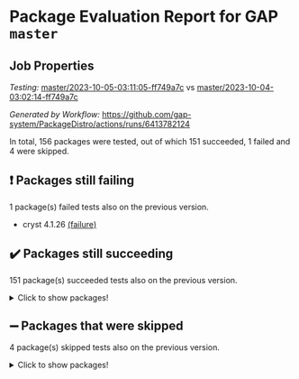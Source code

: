 # Package Evaluation Report for GAP `master`

## Job Properties

*Testing:* [master/2023-10-05-03:11:05-ff749a7c](https://github.com/gap-system/PackageDistro/blob/data/reports/master/2023-10-05-03:11:05-ff749a7c) vs [master/2023-10-04-03:02:14-ff749a7c](https://github.com/gap-system/PackageDistro/blob/data/reports/master/2023-10-04-03:02:14-ff749a7c)

*Generated by Workflow:* https://github.com/gap-system/PackageDistro/actions/runs/6413782124

In total, 156 packages were tested, out of which 151 succeeded, 1 failed and 4 were skipped.

## :exclamation: Packages still failing

1 package(s) failed tests also on the previous version.
- cryst 4.1.26 [(failure)](https://github.com/gap-system/PackageDistro/actions/runs/6413782124/job/17413720740)

## :heavy_check_mark: Packages still succeeding

151 package(s) succeeded tests also on the previous version.
<details><summary>Click to show packages!</summary>

- 4ti2interface 2023.02-04 [(success)](https://github.com/gap-system/PackageDistro/actions/runs/6413782124/job/17413717391)
- ace 5.6.2 [(success)](https://github.com/gap-system/PackageDistro/actions/runs/6413782124/job/17413717526)
- aclib 1.3.2 [(success)](https://github.com/gap-system/PackageDistro/actions/runs/6413782124/job/17413717608)
- agt 0.3.1 [(success)](https://github.com/gap-system/PackageDistro/actions/runs/6413782124/job/17413717763)
- alnuth 3.2.1 [(success)](https://github.com/gap-system/PackageDistro/actions/runs/6413782124/job/17413717869)
- anupq 3.3.0 [(success)](https://github.com/gap-system/PackageDistro/actions/runs/6413782124/job/17413717977)
- atlasrep 2.1.7 [(success)](https://github.com/gap-system/PackageDistro/actions/runs/6413782124/job/17413718101)
- autodoc 2023.06.19 [(success)](https://github.com/gap-system/PackageDistro/actions/runs/6413782124/job/17413719437)
- automata 1.15 [(success)](https://github.com/gap-system/PackageDistro/actions/runs/6413782124/job/17413719580)
- automgrp 1.3.2 [(success)](https://github.com/gap-system/PackageDistro/actions/runs/6413782124/job/17413719690)
- autpgrp 1.11 [(success)](https://github.com/gap-system/PackageDistro/actions/runs/6413782124/job/17413719784)
- cap 2023.09-10 [(success)](https://github.com/gap-system/PackageDistro/actions/runs/6413782124/job/17413719867)
- caratinterface 2.3.5 [(success)](https://github.com/gap-system/PackageDistro/actions/runs/6413782124/job/17413719945)
- cddinterface 2022.11.01 [(success)](https://github.com/gap-system/PackageDistro/actions/runs/6413782124/job/17413720016)
- circle 1.6.6 [(success)](https://github.com/gap-system/PackageDistro/actions/runs/6413782124/job/17413720093)
- classicpres 1.22 [(success)](https://github.com/gap-system/PackageDistro/actions/runs/6413782124/job/17413720155)
- cohomolo 1.6.11 [(success)](https://github.com/gap-system/PackageDistro/actions/runs/6413782124/job/17413720241)
- congruence 1.2.5 [(success)](https://github.com/gap-system/PackageDistro/actions/runs/6413782124/job/17413720310)
- corelg 1.56 [(success)](https://github.com/gap-system/PackageDistro/actions/runs/6413782124/job/17413720440)
- crime 1.6 [(success)](https://github.com/gap-system/PackageDistro/actions/runs/6413782124/job/17413720519)
- crisp 1.4.6 [(success)](https://github.com/gap-system/PackageDistro/actions/runs/6413782124/job/17413720583)
- crypting 0.10.4 [(success)](https://github.com/gap-system/PackageDistro/actions/runs/6413782124/job/17413720651)
- crystcat 1.1.10 [(success)](https://github.com/gap-system/PackageDistro/actions/runs/6413782124/job/17413720838)
- ctbllib 1.3.6 [(success)](https://github.com/gap-system/PackageDistro/actions/runs/6413782124/job/17413720932)
- cubefree 1.19 [(success)](https://github.com/gap-system/PackageDistro/actions/runs/6413782124/job/17413721009)
- curlinterface 2.3.2 [(success)](https://github.com/gap-system/PackageDistro/actions/runs/6413782124/job/17413721090)
- cvec 2.8.1 [(success)](https://github.com/gap-system/PackageDistro/actions/runs/6413782124/job/17413721178)
- datastructures 0.3.0 [(success)](https://github.com/gap-system/PackageDistro/actions/runs/6413782124/job/17413721265)
- deepthought 1.0.6 [(success)](https://github.com/gap-system/PackageDistro/actions/runs/6413782124/job/17413721358)
- design 1.8 [(success)](https://github.com/gap-system/PackageDistro/actions/runs/6413782124/job/17413721467)
- difsets 2.3.1 [(success)](https://github.com/gap-system/PackageDistro/actions/runs/6413782124/job/17413721574)
- digraphs 1.6.3 [(success)](https://github.com/gap-system/PackageDistro/actions/runs/6413782124/job/17413721683)
- edim 1.3.7 [(success)](https://github.com/gap-system/PackageDistro/actions/runs/6413782124/job/17413721779)
- example 4.3.4 [(success)](https://github.com/gap-system/PackageDistro/actions/runs/6413782124/job/17413721884)
- examplesforhomalg 2023.08-02 [(success)](https://github.com/gap-system/PackageDistro/actions/runs/6413782124/job/17413721993)
- factint 1.6.3 [(success)](https://github.com/gap-system/PackageDistro/actions/runs/6413782124/job/17413722091)
- ferret 1.0.9 [(success)](https://github.com/gap-system/PackageDistro/actions/runs/6413782124/job/17413722165)
- fga 1.5.0 [(success)](https://github.com/gap-system/PackageDistro/actions/runs/6413782124/job/17413722244)
- fining 1.5.6 [(success)](https://github.com/gap-system/PackageDistro/actions/runs/6413782124/job/17413722355)
- float 1.0.3 [(success)](https://github.com/gap-system/PackageDistro/actions/runs/6413782124/job/17413722456)
- format 1.4.3 [(success)](https://github.com/gap-system/PackageDistro/actions/runs/6413782124/job/17413722627)
- forms 1.2.9 [(success)](https://github.com/gap-system/PackageDistro/actions/runs/6413782124/job/17413722756)
- fplsa 1.2.6 [(success)](https://github.com/gap-system/PackageDistro/actions/runs/6413782124/job/17413722858)
- fr 2.4.12 [(success)](https://github.com/gap-system/PackageDistro/actions/runs/6413782124/job/17413722999)
- francy 2.0.3 [(success)](https://github.com/gap-system/PackageDistro/actions/runs/6413782124/job/17413723127)
- fwtree 1.3 [(success)](https://github.com/gap-system/PackageDistro/actions/runs/6413782124/job/17413723228)
- gapdoc 1.6.6 [(success)](https://github.com/gap-system/PackageDistro/actions/runs/6413782124/job/17413723312)
- gauss 2023.02-04 [(success)](https://github.com/gap-system/PackageDistro/actions/runs/6413782124/job/17413723386)
- gaussforhomalg 2023.08-01 [(success)](https://github.com/gap-system/PackageDistro/actions/runs/6413782124/job/17413723491)
- gbnp 1.0.5 [(success)](https://github.com/gap-system/PackageDistro/actions/runs/6413782124/job/17413723596)
- generalizedmorphismsforcap 2023.08-02 [(success)](https://github.com/gap-system/PackageDistro/actions/runs/6413782124/job/17413723687)
- genss 1.6.8 [(success)](https://github.com/gap-system/PackageDistro/actions/runs/6413782124/job/17413723768)
- gradedmodules 2023.08-01 [(success)](https://github.com/gap-system/PackageDistro/actions/runs/6413782124/job/17413723850)
- gradedringforhomalg 2023.08-01 [(success)](https://github.com/gap-system/PackageDistro/actions/runs/6413782124/job/17413723921)
- grape 4.9.0 [(success)](https://github.com/gap-system/PackageDistro/actions/runs/6413782124/job/17413724004)
- groupoids 1.73 [(success)](https://github.com/gap-system/PackageDistro/actions/runs/6413782124/job/17413724110)
- grpconst 2.6.4 [(success)](https://github.com/gap-system/PackageDistro/actions/runs/6413782124/job/17413724195)
- guarana 0.96.3 [(success)](https://github.com/gap-system/PackageDistro/actions/runs/6413782124/job/17413724287)
- guava 3.18 [(success)](https://github.com/gap-system/PackageDistro/actions/runs/6413782124/job/17413724389)
- hap 1.58 [(success)](https://github.com/gap-system/PackageDistro/actions/runs/6413782124/job/17413724498)
- hapcryst 0.1.15 [(success)](https://github.com/gap-system/PackageDistro/actions/runs/6413782124/job/17413724606)
- hecke 1.5.3 [(success)](https://github.com/gap-system/PackageDistro/actions/runs/6413782124/job/17413724718)
- help 3.5 [(success)](https://github.com/gap-system/PackageDistro/actions/runs/6413782124/job/17413724833)
- homalg 2023.08-02 [(success)](https://github.com/gap-system/PackageDistro/actions/runs/6413782124/job/17413724957)
- homalgtocas 2023.08-01 [(success)](https://github.com/gap-system/PackageDistro/actions/runs/6413782124/job/17413725040)
- idrel 2.45 [(success)](https://github.com/gap-system/PackageDistro/actions/runs/6413782124/job/17413725143)
- images 1.3.1 [(success)](https://github.com/gap-system/PackageDistro/actions/runs/6413782124/job/17413725251)
- intpic 0.3.0 [(success)](https://github.com/gap-system/PackageDistro/actions/runs/6413782124/job/17413725338)
- io 4.8.1 [(success)](https://github.com/gap-system/PackageDistro/actions/runs/6413782124/job/17413725434)
- io_forhomalg 2023.02-04 [(success)](https://github.com/gap-system/PackageDistro/actions/runs/6413782124/job/17413725560)
- irredsol 1.4.4 [(success)](https://github.com/gap-system/PackageDistro/actions/runs/6413782124/job/17413725665)
- json 2.1.1 [(success)](https://github.com/gap-system/PackageDistro/actions/runs/6413782124/job/17413725750)
- jupyterkernel 1.5.0 [(success)](https://github.com/gap-system/PackageDistro/actions/runs/6413782124/job/17413725859)
- jupyterviz 1.5.6 [(success)](https://github.com/gap-system/PackageDistro/actions/runs/6413782124/job/17413725971)
- kan 1.36 [(success)](https://github.com/gap-system/PackageDistro/actions/runs/6413782124/job/17413726086)
- kbmag 1.5.11 [(success)](https://github.com/gap-system/PackageDistro/actions/runs/6413782124/job/17413726198)
- laguna 3.9.6 [(success)](https://github.com/gap-system/PackageDistro/actions/runs/6413782124/job/17413726317)
- liealgdb 2.2.1 [(success)](https://github.com/gap-system/PackageDistro/actions/runs/6413782124/job/17413726430)
- liepring 2.8 [(success)](https://github.com/gap-system/PackageDistro/actions/runs/6413782124/job/17413726513)
- liering 2.4.2 [(success)](https://github.com/gap-system/PackageDistro/actions/runs/6413782124/job/17413726593)
- linearalgebraforcap 2023.09-03 [(success)](https://github.com/gap-system/PackageDistro/actions/runs/6413782124/job/17413726698)
- localizeringforhomalg 2023.08-02 [(success)](https://github.com/gap-system/PackageDistro/actions/runs/6413782124/job/17413726789)
- loops 3.4.3 [(success)](https://github.com/gap-system/PackageDistro/actions/runs/6413782124/job/17413726889)
- lpres 1.0.3 [(success)](https://github.com/gap-system/PackageDistro/actions/runs/6413782124/job/17413726994)
- majoranaalgebras 1.5.1 [(success)](https://github.com/gap-system/PackageDistro/actions/runs/6413782124/job/17413727086)
- mapclass 1.4.6 [(success)](https://github.com/gap-system/PackageDistro/actions/runs/6413782124/job/17413727179)
- matgrp 0.70 [(success)](https://github.com/gap-system/PackageDistro/actions/runs/6413782124/job/17413727280)
- matricesforhomalg 2023.08-02 [(success)](https://github.com/gap-system/PackageDistro/actions/runs/6413782124/job/17413727378)
- modisom 2.5.4 [(success)](https://github.com/gap-system/PackageDistro/actions/runs/6413782124/job/17413727489)
- modulepresentationsforcap 2023.09-01 [(success)](https://github.com/gap-system/PackageDistro/actions/runs/6413782124/job/17413727595)
- modules 2023.08-02 [(success)](https://github.com/gap-system/PackageDistro/actions/runs/6413782124/job/17413727692)
- monoidalcategories 2023.08-11 [(success)](https://github.com/gap-system/PackageDistro/actions/runs/6413782124/job/17413727810)
- nconvex 2022.09-01 [(success)](https://github.com/gap-system/PackageDistro/actions/runs/6413782124/job/17413727921)
- nilmat 1.4.2 [(success)](https://github.com/gap-system/PackageDistro/actions/runs/6413782124/job/17413728091)
- nock 1.5 [(success)](https://github.com/gap-system/PackageDistro/actions/runs/6413782124/job/17413728212)
- normalizinterface 1.3.6 [(success)](https://github.com/gap-system/PackageDistro/actions/runs/6413782124/job/17413728312)
- nq 2.5.10 [(success)](https://github.com/gap-system/PackageDistro/actions/runs/6413782124/job/17413728402)
- numericalsgps 1.3.1 [(success)](https://github.com/gap-system/PackageDistro/actions/runs/6413782124/job/17413728504)
- openmath 11.5.3 [(success)](https://github.com/gap-system/PackageDistro/actions/runs/6413782124/job/17413728612)
- orb 4.9.0 [(success)](https://github.com/gap-system/PackageDistro/actions/runs/6413782124/job/17413728718)
- packagemanager 1.4.1 [(success)](https://github.com/gap-system/PackageDistro/actions/runs/6413782124/job/17413728836)
- patternclass 2.4.3 [(success)](https://github.com/gap-system/PackageDistro/actions/runs/6413782124/job/17413728955)
- permut 2.0.4 [(success)](https://github.com/gap-system/PackageDistro/actions/runs/6413782124/job/17413729060)
- polenta 1.3.10 [(success)](https://github.com/gap-system/PackageDistro/actions/runs/6413782124/job/17413729162)
- polymaking 0.8.6 [(success)](https://github.com/gap-system/PackageDistro/actions/runs/6413782124/job/17413729257)
- primgrp 3.4.4 [(success)](https://github.com/gap-system/PackageDistro/actions/runs/6413782124/job/17413729343)
- profiling 2.5.4 [(success)](https://github.com/gap-system/PackageDistro/actions/runs/6413782124/job/17413729441)
- qpa 1.34 [(success)](https://github.com/gap-system/PackageDistro/actions/runs/6413782124/job/17413729546)
- quagroup 1.8.3 [(success)](https://github.com/gap-system/PackageDistro/actions/runs/6413782124/job/17413729649)
- radiroot 2.9 [(success)](https://github.com/gap-system/PackageDistro/actions/runs/6413782124/job/17413729760)
- rcwa 4.7.1 [(success)](https://github.com/gap-system/PackageDistro/actions/runs/6413782124/job/17413729840)
- rds 1.8 [(success)](https://github.com/gap-system/PackageDistro/actions/runs/6413782124/job/17413729934)
- recog 1.4.2 [(success)](https://github.com/gap-system/PackageDistro/actions/runs/6413782124/job/17413730043)
- repndecomp 1.3.0 [(success)](https://github.com/gap-system/PackageDistro/actions/runs/6413782124/job/17413730157)
- repsn 3.1.1 [(success)](https://github.com/gap-system/PackageDistro/actions/runs/6413782124/job/17413730255)
- resclasses 4.7.3 [(success)](https://github.com/gap-system/PackageDistro/actions/runs/6413782124/job/17413730347)
- ringsforhomalg 2023.08-02 [(success)](https://github.com/gap-system/PackageDistro/actions/runs/6413782124/job/17413730455)
- sco 2023.08-01 [(success)](https://github.com/gap-system/PackageDistro/actions/runs/6413782124/job/17413730561)
- scscp 2.4.1 [(success)](https://github.com/gap-system/PackageDistro/actions/runs/6413782124/job/17413730668)
- semigroups 5.3.1 [(success)](https://github.com/gap-system/PackageDistro/actions/runs/6413782124/job/17413730757)
- sglppow 2.3 [(success)](https://github.com/gap-system/PackageDistro/actions/runs/6413782124/job/17413730848)
- sgpviz 0.999.5 [(success)](https://github.com/gap-system/PackageDistro/actions/runs/6413782124/job/17413730956)
- simpcomp 2.1.14 [(success)](https://github.com/gap-system/PackageDistro/actions/runs/6413782124/job/17413731076)
- singular 2023.02.09 [(success)](https://github.com/gap-system/PackageDistro/actions/runs/6413782124/job/17413731161)
- sl2reps 1.1 [(success)](https://github.com/gap-system/PackageDistro/actions/runs/6413782124/job/17413731243)
- sla 1.5.3 [(success)](https://github.com/gap-system/PackageDistro/actions/runs/6413782124/job/17413731377)
- smallgrp 1.5.3 [(success)](https://github.com/gap-system/PackageDistro/actions/runs/6413782124/job/17413731459)
- smallsemi 0.6.13 [(success)](https://github.com/gap-system/PackageDistro/actions/runs/6413782124/job/17413731564)
- sonata 2.9.6 [(success)](https://github.com/gap-system/PackageDistro/actions/runs/6413782124/job/17413731660)
- sophus 1.27 [(success)](https://github.com/gap-system/PackageDistro/actions/runs/6413782124/job/17413731759)
- sotgrps 1.2 [(success)](https://github.com/gap-system/PackageDistro/actions/runs/6413782124/job/17413731854)
- spinsym 1.5.2 [(success)](https://github.com/gap-system/PackageDistro/actions/runs/6413782124/job/17413731973)
- standardff 1.0 [(success)](https://github.com/gap-system/PackageDistro/actions/runs/6413782124/job/17413732082)
- symbcompcc 1.3.2 [(success)](https://github.com/gap-system/PackageDistro/actions/runs/6413782124/job/17413732180)
- thelma 1.3 [(success)](https://github.com/gap-system/PackageDistro/actions/runs/6413782124/job/17413732397)
- tomlib 1.2.9 [(success)](https://github.com/gap-system/PackageDistro/actions/runs/6413782124/job/17413732520)
- toolsforhomalg 2023.07-01 [(success)](https://github.com/gap-system/PackageDistro/actions/runs/6413782124/job/17413732582)
- toric 1.9.5 [(success)](https://github.com/gap-system/PackageDistro/actions/runs/6413782124/job/17413732663)
- toricvarieties 2022.07.13 [(success)](https://github.com/gap-system/PackageDistro/actions/runs/6413782124/job/17413732750)
- transgrp 3.6.4 [(success)](https://github.com/gap-system/PackageDistro/actions/runs/6413782124/job/17413732860)
- ugaly 4.1.3 [(success)](https://github.com/gap-system/PackageDistro/actions/runs/6413782124/job/17413732963)
- unipot 1.5 [(success)](https://github.com/gap-system/PackageDistro/actions/runs/6413782124/job/17413733047)
- unitlib 4.2.0 [(success)](https://github.com/gap-system/PackageDistro/actions/runs/6413782124/job/17413733126)
- utils 0.84 [(success)](https://github.com/gap-system/PackageDistro/actions/runs/6413782124/job/17413733191)
- uuid 0.7 [(success)](https://github.com/gap-system/PackageDistro/actions/runs/6413782124/job/17413733280)
- walrus 0.9991 [(success)](https://github.com/gap-system/PackageDistro/actions/runs/6413782124/job/17413733371)
- wedderga 4.10.4 [(success)](https://github.com/gap-system/PackageDistro/actions/runs/6413782124/job/17413733461)
- xmod 2.91 [(success)](https://github.com/gap-system/PackageDistro/actions/runs/6413782124/job/17413733546)
- xmodalg 1.23 [(success)](https://github.com/gap-system/PackageDistro/actions/runs/6413782124/job/17413733634)
- yangbaxter 0.10.3 [(success)](https://github.com/gap-system/PackageDistro/actions/runs/6413782124/job/17413733746)
- zeromqinterface 0.14 [(success)](https://github.com/gap-system/PackageDistro/actions/runs/6413782124/job/17413733844)
</details>

## :heavy_minus_sign: Packages that were skipped

4 package(s) skipped tests also on the previous version.
<details><summary>Click to show packages!</summary>

- browse 1.8.21 [(skipped)](https://github.com/gap-system/PackageDistro/actions/runs/6413782124/job/17413179793)
- itc 1.5.1 [(skipped)](https://github.com/gap-system/PackageDistro/actions/runs/6413782124/job/17413179793)
- polycyclic 2.16 [(skipped)](https://github.com/gap-system/PackageDistro/actions/runs/6413782124/job/17413179793)
- xgap 4.31 [(skipped)](https://github.com/gap-system/PackageDistro/actions/runs/6413782124/job/17413179793)
</details>

